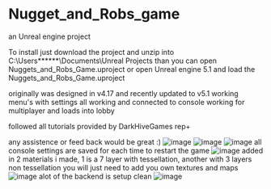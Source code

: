 # Nugget_and_Robs_game
an Unreal engine project

To install just download the project and unzip into C:\Users\******\Documents\Unreal Projects
than you can open Nuggets_and_Robs_Game.uproject or open Unreal engine 5.1 and load the Nuggets_and_Robs_Game.uproject

originally was designed in v4.17 and recently updated to v5.1
working menu's with settings all working and connected to console
working for multiplayer and loads into lobby

followed all tutorials provided by DarkHiveGames rep+

any assistence or feed back would be great :)
![image](https://user-images.githubusercontent.com/35167038/234428476-9237a6a1-81b0-4b24-864b-8bfc1c5360c5.png)
![image](https://user-images.githubusercontent.com/35167038/234428543-7eed4f43-07c3-4ffc-8056-c371dab475c0.png)
![image](https://user-images.githubusercontent.com/35167038/234428605-90d99d5e-1d04-4338-b98c-2e38b2db26b7.png)
all console settings are saved for each time to restart the game
![image](https://user-images.githubusercontent.com/35167038/234430117-e6733ba0-563c-46c8-a0b9-3b7fd3912cc9.png)
added in 2 materials i made, 1 is a 7 layer with tessellation, another with 3 layers non tessellation
you will just need to add you own textures and maps 
![image](https://user-images.githubusercontent.com/35167038/234428951-a9225058-7a9d-4a4c-a336-396070c5bf72.png)
alot of the backend is setup clean
![image](https://user-images.githubusercontent.com/35167038/234429032-20a3dc63-2dcb-4dae-8ce1-ee28f96bbac1.png)

